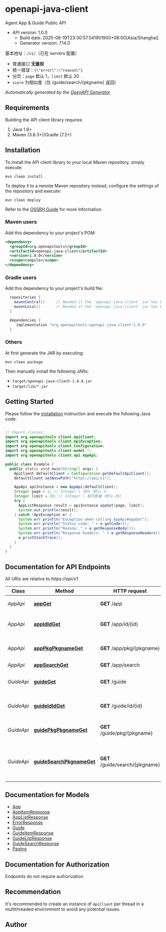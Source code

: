# openapi-java-client

Agent App &amp; Guide Public API
- API version: 1.0.0
  - Build date: 2025-08-19T23:30:57.541901900+08:00[Asia/Shanghai]
  - Generator version: 7.14.0

基本地址：`/v1/`（已在 servers 配置）
- 普通接口 **无鉴权**
- 统一错误：`{\"error\":\"reason\"}`
- 分页：`page` 默认 1，`limit` 默认 20
- `score` 为相似度（仅 /guide/search/{pkgname} 返回）



*Automatically generated by the [OpenAPI Generator](https://openapi-generator.tech)*


## Requirements

Building the API client library requires:
1. Java 1.8+
2. Maven (3.8.3+)/Gradle (7.2+)

## Installation

To install the API client library to your local Maven repository, simply execute:

```shell
mvn clean install
```

To deploy it to a remote Maven repository instead, configure the settings of the repository and execute:

```shell
mvn clean deploy
```

Refer to the [OSSRH Guide](http://central.sonatype.org/pages/ossrh-guide.html) for more information.

### Maven users

Add this dependency to your project's POM:

```xml
<dependency>
  <groupId>org.openapitools</groupId>
  <artifactId>openapi-java-client</artifactId>
  <version>1.0.0</version>
  <scope>compile</scope>
</dependency>
```

### Gradle users

Add this dependency to your project's build file:

```groovy
  repositories {
    mavenCentral()     // Needed if the 'openapi-java-client' jar has been published to maven central.
    mavenLocal()       // Needed if the 'openapi-java-client' jar has been published to the local maven repo.
  }

  dependencies {
     implementation "org.openapitools:openapi-java-client:1.0.0"
  }
```

### Others

At first generate the JAR by executing:

```shell
mvn clean package
```

Then manually install the following JARs:

* `target/openapi-java-client-1.0.0.jar`
* `target/lib/*.jar`

## Getting Started

Please follow the [installation](#installation) instruction and execute the following Java code:

```java

// Import classes:
import org.openapitools.client.ApiClient;
import org.openapitools.client.ApiException;
import org.openapitools.client.Configuration;
import org.openapitools.client.model.*;
import org.openapitools.client.api.AppApi;

public class Example {
  public static void main(String[] args) {
    ApiClient defaultClient = Configuration.getDefaultApiClient();
    defaultClient.setBasePath("https://api/v1");

    AppApi apiInstance = new AppApi(defaultClient);
    Integer page = 1; // Integer | 页码（默认 1）
    Integer limit = 20; // Integer | 每页数量（默认 20）
    try {
      AppListResponse result = apiInstance.appGet(page, limit);
      System.out.println(result);
    } catch (ApiException e) {
      System.err.println("Exception when calling AppApi#appGet");
      System.err.println("Status code: " + e.getCode());
      System.err.println("Reason: " + e.getResponseBody());
      System.err.println("Response headers: " + e.getResponseHeaders());
      e.printStackTrace();
    }
  }
}

```

## Documentation for API Endpoints

All URIs are relative to *https://api/v1*

Class | Method | HTTP request | Description
------------ | ------------- | ------------- | -------------
*AppApi* | [**appGet**](docs/AppApi.md#appGet) | **GET** /app | 获取 app 列表
*AppApi* | [**appIdIdGet**](docs/AppApi.md#appIdIdGet) | **GET** /app/id/{id} | 获取指定 app 信息（按 id）
*AppApi* | [**appPkgPkgnameGet**](docs/AppApi.md#appPkgPkgnameGet) | **GET** /app/pkg/{pkgname} | 获取指定 app 信息（按包名）
*AppApi* | [**appSearchGet**](docs/AppApi.md#appSearchGet) | **GET** /app/search | 搜索 app
*GuideApi* | [**guideGet**](docs/GuideApi.md#guideGet) | **GET** /guide | 获取 guide 列表（按关键词）
*GuideApi* | [**guideIdIdGet**](docs/GuideApi.md#guideIdIdGet) | **GET** /guide/id/{id} | 获取指定 guide（按 id）
*GuideApi* | [**guidePkgPkgnameGet**](docs/GuideApi.md#guidePkgPkgnameGet) | **GET** /guide/pkg/{pkgname} | 获取某包名下的 guide 列表
*GuideApi* | [**guideSearchPkgnameGet**](docs/GuideApi.md#guideSearchPkgnameGet) | **GET** /guide/search/{pkgname} | 在指定包下根据关键词搜索 guide（词向量相似度）


## Documentation for Models

 - [App](docs/App.md)
 - [AppItemResponse](docs/AppItemResponse.md)
 - [AppListResponse](docs/AppListResponse.md)
 - [ErrorResponse](docs/ErrorResponse.md)
 - [Guide](docs/Guide.md)
 - [GuideItemResponse](docs/GuideItemResponse.md)
 - [GuideListResponse](docs/GuideListResponse.md)
 - [GuideSearchResponse](docs/GuideSearchResponse.md)
 - [Paging](docs/Paging.md)


<a id="documentation-for-authorization"></a>
## Documentation for Authorization

Endpoints do not require authorization.


## Recommendation

It's recommended to create an instance of `ApiClient` per thread in a multithreaded environment to avoid any potential issues.

## Author



